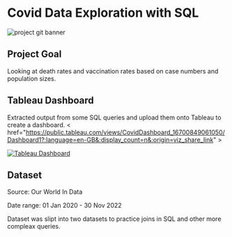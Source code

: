 # Covid Data Exploration with SQL
![project git banner](https://user-images.githubusercontent.com/88495091/209364818-bbcfe961-c0c5-4835-9eee-624498318f16.png)

## Project Goal
Looking at death rates and vaccination rates based on case numbers and population sizes.

## Tableau Dashboard
Extracted output from some SQL queries and upload them onto Tableau to create a dashboard.
< href="https://public.tableau.com/views/CovidDashboard_16700849061050/Dashboard1?:language=en-GB&:display_count=n&:origin=viz_share_link" >

[![Tableau Dashboard](https://public.tableau.com/app/profile/cheila7029/viz/CovidDashboard_16700849061050/Dashboard1)](https://public.tableau.com/views/CovidDashboard_16700849061050/Dashboard1?:language=en-GB&:display_count=n&:origin=viz_share_link)

## Dataset

Source: Our World In Data 

Date range: 01 Jan 2020 - 30 Nov 2022

Dataset was slipt into two datasets to practice joins in SQL and other more compleax queries.

